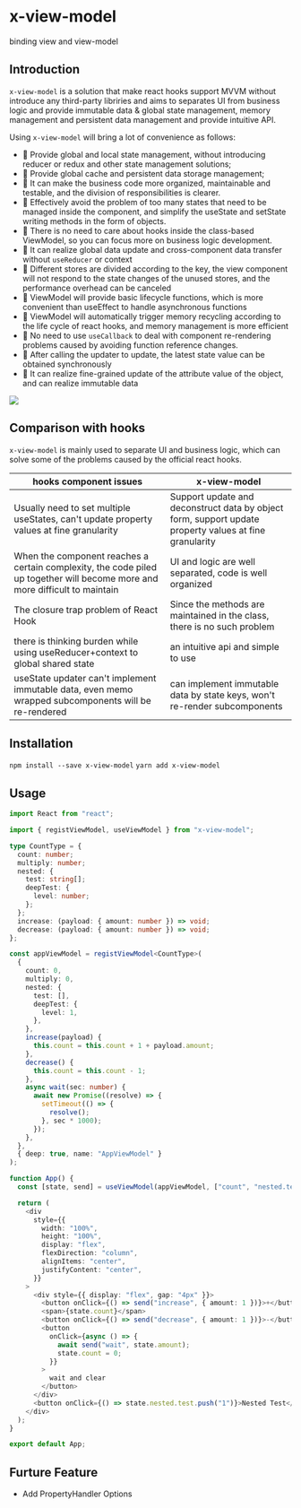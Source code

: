 # x-view-model

binding view and view-model

## Introduction

`x-view-model` is a solution that make react hooks support MVVM without introduce any third-party libriries and aims to separates UI from business logic and provide immutable data & global state management, memory management and persistent data management and provide intuitive API.

Using `x-view-model` will bring a lot of convenience as follows:

- 💼 Provide global and local state management, without introducing reducer or redux and other state management solutions;
- 🌲 Provide global cache and persistent data storage management;
- 🎩 It can make the business code more organized, maintainable and testable, and the division of responsibilities is clearer.
- 🍰 Effectively avoid the problem of too many states that need to be managed inside the component, and simplify the useState and setState writing methods in the form of objects.
- 🍷 There is no need to care about hooks inside the class-based ViewModel, so you can focus more on business logic development.
- 👋 It can realize global data update and cross-component data transfer without `useReducer` or context
- 🌲 Different stores are divided according to the key, the view component will not respond to the state changes of the unused stores, and the performance overhead can be canceled
- 🍳 ViewModel will provide basic lifecycle functions, which is more convenient than useEffect to handle asynchronous functions
- 🍖 ViewModel will automatically trigger memory recycling according to the life cycle of react hooks, and memory management is more efficient
- 🥒 No need to use `useCallback` to deal with component re-rendering problems caused by avoiding function reference changes.
- 🍰 After calling the updater to update, the latest state value can be obtained synchronously
- 👋 It can realize fine-grained update of the attribute value of the object, and can realize immutable data

<img src="https://media.perfma.net/guitar/image/WBLaY17t9r4rqA4NeKQnX.png" />

## Comparison with hooks

`x-view-model` is mainly used to separate UI and business logic, which can solve some of the problems caused by the official react hooks.

| hooks component issues                                                                                                      | x-view-model                                                                                           |
| --------------------------------------------------------------------------------------------------------------------------- | ------------------------------------------------------------------------------------------------------ |
| Usually need to set multiple useStates, can't update property values at fine granularity                                    | Support update and deconstruct data by object form, support update property values at fine granularity |
| When the component reaches a certain complexity, the code piled up together will become more and more difficult to maintain | UI and logic are well separated, code is well organized                                                |
| The closure trap problem of React Hook                                                                                      | Since the methods are maintained in the class, there is no such problem                                |
| there is thinking burden while using useReducer+context to global shared state                                              | an intuitive api and simple to use                                                                     |
| useState updater can't implement immutable data, even memo wrapped subcomponents will be re-rendered                        | can implement immutable data by state keys, won't re-render subcomponents                              |

## Installation

`npm install --save x-view-model`
`yarn add x-view-model`

## Usage

```ts
import React from "react";

import { registViewModel, useViewModel } from "x-view-model";

type CountType = {
  count: number;
  multiply: number;
  nested: {
    test: string[];
    deepTest: {
      level: number;
    };
  };
  increase: (payload: { amount: number }) => void;
  decrease: (payload: { amount: number }) => void;
};

const appViewModel = registViewModel<CountType>(
  {
    count: 0,
    multiply: 0,
    nested: {
      test: [],
      deepTest: {
        level: 1,
      },
    },
    increase(payload) {
      this.count = this.count + 1 + payload.amount;
    },
    decrease() {
      this.count = this.count - 1;
    },
    async wait(sec: number) {
      await new Promise((resolve) => {
        setTimeout(() => {
          resolve();
        }, sec * 1000);
      });
    },
  },
  { deep: true, name: "AppViewModel" }
);

function App() {
  const [state, send] = useViewModel(appViewModel, ["count", "nested.test"]);

  return (
    <div
      style={{
        width: "100%",
        height: "100%",
        display: "flex",
        flexDirection: "column",
        alignItems: "center",
        justifyContent: "center",
      }}
    >
      <div style={{ display: "flex", gap: "4px" }}>
        <button onClick={() => send("increase", { amount: 1 })}>+</button>
        <span>{state.count}</span>
        <button onClick={() => send("decrease", { amount: 1 })}>-</button>
        <button
          onClick={async () => {
            await send("wait", state.amount);
            state.count = 0;
          }}
        >
          wait and clear
        </button>
      </div>
      <button onClick={() => state.nested.test.push("1")}>Nested Test</button>
    </div>
  );
}

export default App;
```

## Furture Feature

- Add PropertyHandler Options
